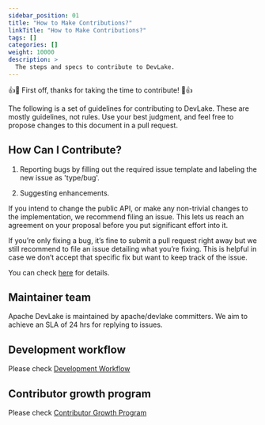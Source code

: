 ```yaml
---
sidebar_position: 01
title: "How to Make Contributions?"
linkTitle: "How to Make Contributions?"
tags: []
categories: []
weight: 10000
description: >
  The steps and specs to contribute to DevLake.
---
```


<head>
  <title>Collaborate and Improve Engineering Productivity & Performance - Apache DevLake</title>
  <meta name='description' content='Be part of the Apache community and collaborate with likeminded leaders and teams to improve engineering productivity and effectively implement DORA metrics.'/>
</head>

👍🎉 First off, thanks for taking the time to contribute! 🎉👍

The following is a set of guidelines for contributing to DevLake. These are mostly guidelines, not rules. Use your best judgment, and feel free to propose changes to this document in a pull request.


## How Can I Contribute?

1. Reporting bugs by filling out the required issue template and labeling the new issue as 'type/bug'.

2. Suggesting enhancements.

If you intend to change the public API, or make any non-trivial changes to the implementation, we recommend filing an issue. This lets us reach an agreement on your proposal before you put significant effort into it.

If you’re only fixing a bug, it’s fine to submit a pull request right away but we still recommend to file an issue detailing what you’re fixing. This is helpful in case we don’t accept that specific fix but want to keep track of the issue.

You can check [here](./MakingContributions/fix-or-create-issues.md) for details.

## Maintainer team 

Apache DevLake is maintained by apache/devlake committers. We aim to achieve an SLA of 24 hrs for replying to issues.

## Development workflow

Please check [Development Workflow](./MakingContributions/development-workflow.md)

## Contributor growth program

Please check [Contributor Growth Program](./MakingContributions/contributor-growth-program.md)
